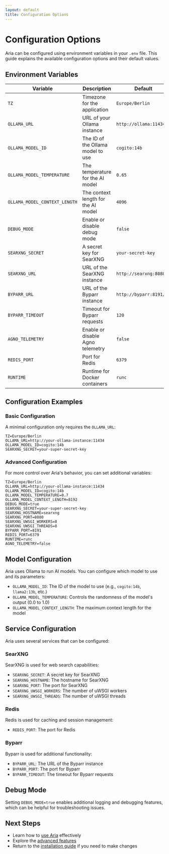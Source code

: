 ```yaml
---
layout: default
title: Configuration Options
---
```


# Configuration Options

Aria can be configured using environment variables in your `.env` file. This guide explains the available configuration options and their default values.

## Environment Variables

| Variable                      | Description                                       | Default                  |
| ----------------------------- | ------------------------------------------------- | ------------------------ |
| `TZ`                          | Timezone for the application                      | `Europe/Berlin`          |
| `OLLAMA_URL`                  | URL of your Ollama instance                       | `http://ollama:11434`    |
| `OLLAMA_MODEL_ID`             | The ID of the Ollama model to use                 | `cogito:14b`             |
| `OLLAMA_MODEL_TEMPERATURE`    | The temperature for the AI model                  | `0.65`                   |
| `OLLAMA_MODEL_CONTEXT_LENGTH` | The context length for the AI model               | `4096`                   |
| `DEBUG_MODE`                  | Enable or disable debug mode                      | `false`                  |
| `SEARXNG_SECRET`              | A secret key for SearXNG                          | `your-secret-key`        |
| `SEARXNG_URL`                 | URL of the SearXNG instance                       | `http://searxng:8080`    |
| `BYPARR_URL`                  | URL of the Byparr instance                        | `http://byparr:8191/v1`  |
| `BYPARR_TIMEOUT`              | Timeout for Byparr requests                       | `120`                    |
| `AGNO_TELEMETRY`              | Enable or disable Agno telemetry                  | `false`                  |
| `REDIS_PORT`                  | Port for Redis                                    | `6379`                   |
| `RUNTIME`                     | Runtime for Docker containers                     | `runc`                   |

## Configuration Examples

### Basic Configuration

A minimal configuration only requires the `OLLAMA_URL`:

```env
TZ=Europe/Berlin
OLLAMA_URL=http://your-ollama-instance:11434
OLLAMA_MODEL_ID=cogito:14b
SEARXNG_SECRET=your-super-secret-key
```

### Advanced Configuration

For more control over Aria's behavior, you can set additional variables:

```env
TZ=Europe/Berlin
OLLAMA_URL=http://your-ollama-instance:11434
OLLAMA_MODEL_ID=cogito:14b
OLLAMA_MODEL_TEMPERATURE=0.7
OLLAMA_MODEL_CONTEXT_LENGTH=8192
DEBUG_MODE=true
SEARXNG_SECRET=your-super-secret-key
SEARXNG_HOSTNAME=searxng
SEARXNG_PORT=8080
SEARXNG_UWSGI_WORKERS=8
SEARXNG_UWSGI_THREADS=8
BYPARR_PORT=8191
REDIS_PORT=6379
RUNTIME=runc
AGNO_TELEMETRY=false
```

## Model Configuration

Aria uses Ollama to run AI models. You can configure which model to use and its parameters:

- `OLLAMA_MODEL_ID`: The ID of the model to use (e.g., `cogito:14b`, `llama2:13b`, etc.)
- `OLLAMA_MODEL_TEMPERATURE`: Controls the randomness of the model's output (0.0 to 1.0)
- `OLLAMA_MODEL_CONTEXT_LENGTH`: The maximum context length for the model

## Service Configuration

Aria uses several services that can be configured:

### SearXNG

SearXNG is used for web search capabilities:

- `SEARXNG_SECRET`: A secret key for SearXNG
- `SEARXNG_HOSTNAME`: The hostname for SearXNG
- `SEARXNG_PORT`: The port for SearXNG
- `SEARXNG_UWSGI_WORKERS`: The number of uWSGI workers
- `SEARXNG_UWSGI_THREADS`: The number of uWSGI threads

### Redis

Redis is used for caching and session management:

- `REDIS_PORT`: The port for Redis

### Byparr

Byparr is used for additional functionality:

- `BYPARR_URL`: The URL of the Byparr instance
- `BYPARR_PORT`: The port for Byparr
- `BYPARR_TIMEOUT`: The timeout for Byparr requests

## Debug Mode

Setting `DEBUG_MODE=true` enables additional logging and debugging features, which can be helpful for troubleshooting issues.

## Next Steps

- Learn how to [use Aria](/aria/usage.html) effectively
- Explore the [advanced features](/aria/advanced.html)
- Return to the [installation guide](/aria/installation.html) if you need to make changes
